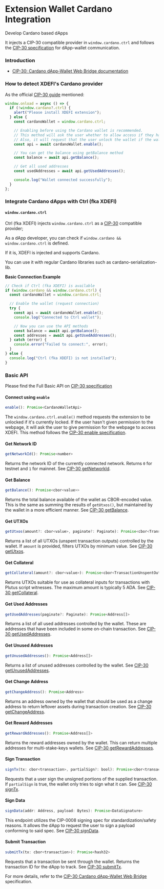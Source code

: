 # Extension Wallet Cardano Integration

Develop Cardano based dApps

It injects a CIP-30 compatible provider in `window.cardano.ctrl` and follows the [CIP-30 specification](https://cips.cardano.org/cip/CIP-30) for dApp-wallet communication.

### Introduction

- [CIP-30: Cardano dApp-Wallet Web Bridge documentation](https://cips.cardano.org/cip/CIP-30)

### How to detect XDEFI's Cardano provider

As the official [CIP-30 guide](https://cips.cardano.org/cip/CIP-30) mentioned:

```javascript
window.onload = async () => {
  if (!window.cardano?.ctrl) {
    alert("Please install XDEFI extension");
  } else {
    const cardanoWallet = window.cardano.ctrl;

    // Enabling before using the Cardano wallet is recommended.
    // This method will ask the user whether to allow access if they haven't visited this website.
    // Also, it will request that the user unlock the wallet if the wallet is locked.
    const api = await cardanoWallet.enable();

    // You can get the balance using getBalance method
    const balance = await api.getBalance();

    // Get all used addresses
    const usedAddresses = await api.getUsedAddresses();

    console.log("Wallet connected successfully");
  }
};
```

### Integrate Cardano dApps with Ctrl (fka XDEFI)

#### `window.cardano.ctrl`

Ctrl (fka XDEFI) injects `window.cardano.ctrl` as a [CIP-30](https://cips.cardano.org/cip/CIP-30) compatible provider;

As a dApp developer, you can check if `window.cardano && window.cardano.ctrl` is defined.

If it is, XDEFI is injected and supports Cardano.

You can use it with regular Cardano libraries such as cardano-serialization-lib.

**Basic Connection Example**

```javascript
// Check if Ctrl (fka XDEFI) is available
if (window.cardano && window.cardano.ctrl) {
  const cardanoWallet = window.cardano.ctrl;

  // Enable the wallet (request connection)
  try {
    const api = await cardanoWallet.enable();
    console.log("Connected to Ctrl wallet");

    // Now you can use the API methods
    const balance = await api.getBalance();
    const addresses = await api.getUsedAddresses();
  } catch (error) {
    console.error("Failed to connect:", error);
  }
} else {
  console.log("Ctrl (fka XDEFI) is not installed");
}
```

### Basic API

Please find the Full Basic API on [CIP-30 specification](https://cips.cardano.org/cip/CIP-30)

#### Connect using `enable`

```javascript
enable(): Promise<CardanoWalletApi>
```

The `window.cardano.ctrl.enable()` method requests the extension to be unlocked if it's currently locked. If the user hasn't given permission to the webpage, it will ask the user to give permission for the webpage to access XDEFI. This method follows the [CIP-30 enable specification](https://cips.cardano.org/cip/CIP-30).

#### Get Network ID

```javascript
getNetworkId(): Promise<number>
```

Returns the network ID of the currently connected network. Returns `0` for testnet and `1` for mainnet. See [CIP-30 getNetworkId](https://cips.cardano.org/cip/CIP-30).

#### Get Balance

```javascript
getBalance(): Promise<cbor<value>>
```

Returns the total balance available of the wallet as CBOR-encoded value. This is the same as summing the results of `getUtxos()`, but maintained by the wallet in a more efficient manner. See [CIP-30 getBalance](https://cips.cardano.org/cip/CIP-30).

#### Get UTXOs

```javascript
getUtxos(amount?: cbor<value>, paginate?: Paginate): Promise<cbor<TransactionUnspentOutput>[] | null>
```

Returns a list of all UTXOs (unspent transaction outputs) controlled by the wallet. If `amount` is provided, filters UTXOs by minimum value. See [CIP-30 getUtxos](https://cips.cardano.org/cip/CIP-30).

#### Get Collateral

```javascript
getCollateral(amount?: cbor<value>): Promise<cbor<TransactionUnspentOutput>[] | null>
```

Returns UTXOs suitable for use as collateral inputs for transactions with Plutus script witnesses. The maximum amount is typically 5 ADA. See [CIP-30 getCollateral](https://cips.cardano.org/cip/CIP-30).

#### Get Used Addresses

```javascript
getUsedAddresses(paginate?: Paginate): Promise<Address[]>
```

Returns a list of all used addresses controlled by the wallet. These are addresses that have been included in some on-chain transaction. See [CIP-30 getUsedAddresses](https://cips.cardano.org/cip/CIP-30).

#### Get Unused Addresses

```javascript
getUnusedAddresses(): Promise<Address[]>
```

Returns a list of unused addresses controlled by the wallet. See [CIP-30 getUnusedAddresses](https://cips.cardano.org/cip/CIP-30).

#### Get Change Address

```javascript
getChangeAddress(): Promise<Address>
```

Returns an address owned by the wallet that should be used as a change address to return leftover assets during transaction creation. See [CIP-30 getChangeAddress](https://cips.cardano.org/cip/CIP-30).

#### Get Reward Addresses

```javascript
getRewardAddresses(): Promise<Address[]>
```

Returns the reward addresses owned by the wallet. This can return multiple addresses for multi-stake-keys wallets. See [CIP-30 getRewardAddresses](https://cips.cardano.org/cip/CIP-30).

#### Sign Transaction

```javascript
signTx(tx: cbor<transaction>, partialSign?: bool): Promise<cbor<transaction_witness_set>>
```

Requests that a user sign the unsigned portions of the supplied transaction. If `partialSign` is true, the wallet only tries to sign what it can. See [CIP-30 signTx](https://cips.cardano.org/cip/CIP-30).

#### Sign Data

```javascript
signData(addr: Address, payload: Bytes): Promise<DataSignature>
```

This endpoint utilizes the CIP-0008 signing spec for standardization/safety reasons. It allows the dApp to request the user to sign a payload conforming to said spec. See [CIP-30 signData](https://cips.cardano.org/cip/CIP-30).

#### Submit Transaction

```javascript
submitTx(tx: cbor<transaction>): Promise<hash32>
```

Requests that a transaction be sent through the wallet. Returns the transaction ID for the dApp to track. See [CIP-30 submitTx](https://cips.cardano.org/cip/CIP-30).

For more details, refer to the [CIP-30 Cardano dApp-Wallet Web Bridge](https://cips.cardano.org/cip/CIP-30) specification.
